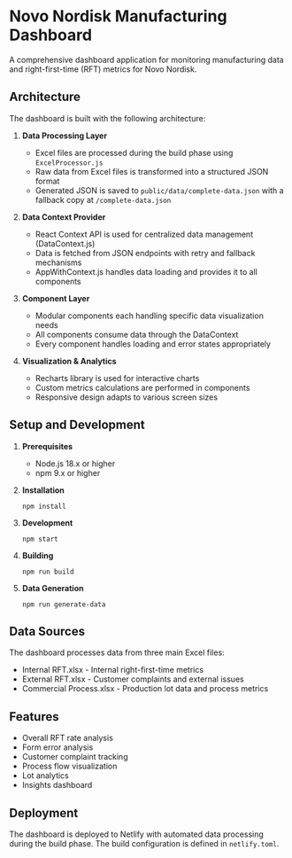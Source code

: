 # Novo Nordisk Manufacturing Dashboard

A comprehensive dashboard application for monitoring manufacturing data and right-first-time (RFT) metrics for Novo Nordisk.

## Architecture

The dashboard is built with the following architecture:

1. **Data Processing Layer**
   - Excel files are processed during the build phase using `ExcelProcessor.js`
   - Raw data from Excel files is transformed into a structured JSON format
   - Generated JSON is saved to `public/data/complete-data.json` with a fallback copy at `/complete-data.json`

2. **Data Context Provider**
   - React Context API is used for centralized data management (DataContext.js)
   - Data is fetched from JSON endpoints with retry and fallback mechanisms
   - AppWithContext.js handles data loading and provides it to all components

3. **Component Layer**
   - Modular components each handling specific data visualization needs
   - All components consume data through the DataContext
   - Every component handles loading and error states appropriately

4. **Visualization & Analytics**
   - Recharts library is used for interactive charts
   - Custom metrics calculations are performed in components
   - Responsive design adapts to various screen sizes

## Setup and Development

1. **Prerequisites**
   - Node.js 18.x or higher
   - npm 9.x or higher

2. **Installation**
   ```
   npm install
   ```

3. **Development**
   ```
   npm start
   ```

4. **Building**
   ```
   npm run build
   ```

5. **Data Generation**
   ```
   npm run generate-data
   ```

## Data Sources

The dashboard processes data from three main Excel files:
- Internal RFT.xlsx - Internal right-first-time metrics
- External RFT.xlsx - Customer complaints and external issues
- Commercial Process.xlsx - Production lot data and process metrics

## Features

- Overall RFT rate analysis
- Form error analysis
- Customer complaint tracking
- Process flow visualization
- Lot analytics
- Insights dashboard

## Deployment

The dashboard is deployed to Netlify with automated data processing during the build phase. The build configuration is defined in `netlify.toml`. 